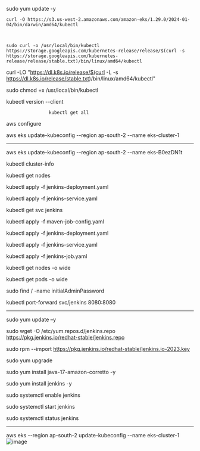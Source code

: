 sudo yum update -y

	curl -O https://s3.us-west-2.amazonaws.com/amazon-eks/1.29.0/2024-01-04/bin/darwin/amd64/kubectl
	
	
	
	sudo curl -o /usr/local/bin/kubectl https://storage.googleapis.com/kubernetes-release/release/$(curl -s https://storage.googleapis.com/kubernetes-release/release/stable.txt)/bin/linux/amd64/kubectl

curl -LO "https://dl.k8s.io/release/$(curl -L -s https://dl.k8s.io/release/stable.txt)/bin/linux/amd64/kubectl"

sudo chmod +x /usr/local/bin/kubectl

kubectl version --client

					kubectl get all


aws configure

aws eks update-kubeconfig --region ap-south-2 --name eks-cluster-1 

-----------------------------------------------------------------------


aws eks update-kubeconfig --region ap-south-2 --name  eks-B0ezDN1t

kubectl cluster-info

kubectl get nodes


kubectl apply -f jenkins-deployment.yaml

kubectl apply -f jenkins-service.yaml

kubectl get svc jenkins



kubectl apply -f maven-job-config.yaml

kubectl apply -f jenkins-deployment.yaml

kubectl apply -f jenkins-service.yaml

kubectl apply -f jenkins-job.yaml

kubectl get nodes -o wide



kubectl get pods -o wide

sudo find / -name initialAdminPassword





kubectl port-forward svc/jenkins 8080:8080    




-----------------------------------------------------------

sudo yum update –y

sudo wget -O /etc/yum.repos.d/jenkins.repo \
    https://pkg.jenkins.io/redhat-stable/jenkins.repo

sudo rpm --import https://pkg.jenkins.io/redhat-stable/jenkins.io-2023.key

 sudo yum upgrade

sudo yum install java-17-amazon-corretto -y

sudo yum install jenkins -y


sudo systemctl enable jenkins

sudo systemctl start jenkins


sudo systemctl status jenkins


----------------------------------------------------------------

aws eks --region ap-south-2 update-kubeconfig --name eks-cluster-1
![image](https://github.com/vasu8480/Devops/assets/48316372/305892c1-6b89-4201-9240-09e9d171f36c)
